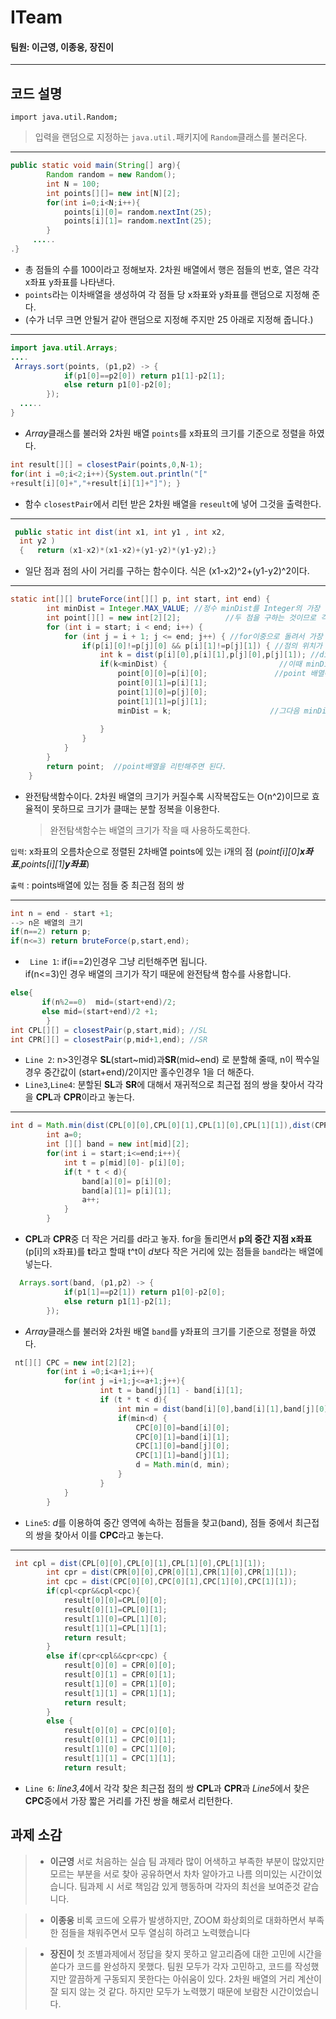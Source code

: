 # ITeam
#### 팀원: 이근영, 이종웅, 장진이
---
## 코드 설명

```import java.util.Random;```
>입력을 랜덤으로 지정하는 `java.util.`패키지에 `Random`클래스를 불러온다.

---

```Java
public static void main(String[] arg){
        Random random = new Random();
        int N = 100;
        int points[][]= new int[N][2];
        for(int i=0;i<N;i++){
            points[i][0]= random.nextInt(25);
            points[i][1]= random.nextInt(25);
        }
     .....    
.}
```
- 총 점들의 수를 100이라고 정해보자.
     2차원 배열에서 행은 점들의 번호, 열은 각각 x좌표 y좌표를 나타낸다.
 -  `points`라는 이차배열을 생성하여  각 점들 당 x좌표와 y좌표를 랜덤으로 지정해 준다.
 -   (수가 너무 크면 안될거 같아 랜덤으로 지정해 주지만 25 아래로 지정해 줍니다.)
---
```Java
import java.util.Arrays;
....
 Arrays.sort(points, (p1,p2) -> {
            if(p1[0]==p2[0]) return p1[1]-p2[1];
            else return p1[0]-p2[0];
        });
  .....
}
```
- *Array*클래스를 불러와 2차원 배열 `points`를 x좌표의 크기를 기준으로 정렬을 하였다.
```Java
int result[][] = closestPair(points,0,N-1);
for(int i =0;i<2;i++){System.out.println("["
+result[i][0]+","+result[i][1]+"]"); }
```
- 함수 `closestPair`에서 리턴 받은 2차원 배열을 `reseult`에 넣어 그것을 출력한다.
---
```Java
 public static int dist(int x1, int y1 , int x2,
  int y2 ) 
  {   return (x1-x2)*(x1-x2)+(y1-y2)*(y1-y2);}
 ```       
- 일단 점과 점의 사이 거리를 구하는 함수이다. 
    식은 (x1-x2)^2+(y1-y2)^2이다.
---
```Java
static int[][] bruteForce(int[][] p, int start, int end) {
        int minDist = Integer.MAX_VALUE; //정수 minDist를 Integer의 가장 큰값으로 초기화해준다.
        int point[][] = new int[2][2];          //두 점을 구하는 것이므로 각각 행과 열의 크기를 2로 해준다.
        for (int i = start; i < end; i++) {
            for (int j = i + 1; j <= end; j++) { //for이중으로 돌려서 가장 가까운 거리에 있는 두 점을 찾아보자.
                if(p[i][0]!=p[j][0] && p[i][1]!=p[j][1]) { //점의 위치가 같지 않은 경우중에서
                    int k = dist(p[i][0],p[i][1],p[j][0],p[j][1]); //dist 함수를 이용해 결과 값을 k로 넣는다.
                    if(k<minDist) {                         //이때 minDist보다 구한 k 값이 더 작은 경우에
                        point[0][0]=p[i][0];               //point 배열에 각 점의 위치를 대입해준다.
                        point[0][1]=p[i][1];
                        point[1][0]=p[j][0];
                        point[1][1]=p[j][1];
                        minDist = k;                      //그다음 minDist에 k값을 넣는다.
                      
                    }
                }
            }
        }
        return point;  //point배열을 리턴해주면 된다. 
    }
 ```
 
- 완전탐색함수이다. 2차원 배열의 크기가 커질수록 시작복잡도는 O(n^2)이므로 효율적이 못하므로 크기가 클때는 분할 정복을 이용한다.
	> 완전탐색함수는 배열의 크기가 작을 때 사용하도록한다.


`입력`: x좌표의 오름차순으로 정렬된 2차배열 points에 있는 i개의 점 (*point[i][0]**x좌표***,*points[i][1]**y좌표***)

`출력` : points배열에 있는 점들 중 최근점 점의 쌍 

---
```Java
int n = end - start +1;
--> n은 배열의 크기
if(n==2) return p;
if(n<=3) return bruteForce(p,start,end);
```
- ` Line 1`: if(i==2)인경우 그냥 리턴해주면 됩니다.
            <br/> if(n<=3)인 경우 배열의 크기가 작기 때문에 완전탐색 함수를 사용합니다.

```Java
else{
       if(n%2==0)  mid=(start+end)/2;
       else mid=(start+end)/2 +1;
        }
int CPL[][] = closestPair(p,start,mid); //SL
int CPR[][] = closestPair(p,mid+1,end); //SR
```
- `Line 2`: n>3인경우 **SL**(start\~mid)과**SR**(mid\~end) 로 분할해 줄때, n이 짝수일 경우  중간값이 (start+end)/2이지만 홀수인경우 1을 더 해준다.
- `Line3`,`Line4`: 분할된 **SL**과 **SR**에 대해서 재귀적으로 최근접 점의 쌍을 찾아서 각각을 **CPL**과 **CPR**이라고 놓는다.
---
```Java
int d = Math.min(dist(CPL[0][0],CPL[0][1],CPL[1][0],CPL[1][1]),dist(CPR[0][0],CPR[0][1],CPR[1][0],CPR[1][1]));
        int a=0;
        int [][] band = new int[mid][2];
        for(int i = start;i<=end;i++){
            int t = p[mid][0]- p[i][0];
            if(t * t < d){
                band[a][0]= p[i][0];
                band[a][1]= p[i][1];
                a++;
            }
        }
```

- **CPL**과 **CPR**중 더 작은 거리를 d라고 놓자. 
for을 돌리면서  **p의 중간 지점 x좌표**(p[i]의 x좌표)를 **t**라고 할때 t^t이 *d*보다 작은 거리에 있는 점들을 `band`라는 배열에 넣는다.

```Java
  Arrays.sort(band, (p1,p2) -> {
            if(p1[1]==p2[1]) return p1[0]-p2[0];
            else return p1[1]-p2[1];
        });
```
- *Array*클래스를 불러와 2차원 배열 `band`를 y좌표의 크기를 기준으로 정렬을 하였다.

```Java 
 nt[][] CPC = new int[2][2];
        for(int i =0;i<a+1;i++){
            for(int j =i+1;j<=a+1;j++){
                    int t = band[j][1] - band[i][1];
                    if (t * t < d){
                        int min = dist(band[i][0],band[i][1],band[j][0],band[j][1]);
                        if(min<d) {
                            CPC[0][0]=band[i][0];
                            CPC[0][1]=band[i][1];
                            CPC[1][0]=band[j][0];
                            CPC[1][1]=band[j][1];
                            d = Math.min(d, min);
                        }
                    }
            }
        }
```
- `Line5`: *d*를 이용하여 중간 영역에 속하는 점들을 찾고(band), 점들 중에서 최근접의 쌍을 찾아서 이를 **CPC**라고 놓는다.

---

```Java
 int cpl = dist(CPL[0][0],CPL[0][1],CPL[1][0],CPL[1][1]);
        int cpr = dist(CPR[0][0],CPR[0][1],CPR[1][0],CPR[1][1]);
        int cpc = dist(CPC[0][0],CPC[0][1],CPC[1][0],CPC[1][1]);
        if(cpl<cpr&&cpl<cpc){
            result[0][0]=CPL[0][0];
            result[0][1]=CPL[0][1];
            result[1][0]=CPL[1][0];
            result[1][1]=CPL[1][1];
            return result;
        }
        else if(cpr<cpl&&cpr<cpc) {
            result[0][0] = CPR[0][0];
            result[0][1] = CPR[0][1];
            result[1][0] = CPR[1][0];
            result[1][1] = CPR[1][1];
            return result;
        }
        else {
            result[0][0] = CPC[0][0];
            result[0][1] = CPC[0][1];
            result[1][0] = CPC[1][0];
            result[1][1] = CPC[1][1];
            return result;
 ```         
- `Line 6`:  *line3,4*에서 각각 찾은 최근접 점의 쌍 **CPL**과 **CPR**과 *Line5*에서 찾은 **CPC**중에서 가장 짧은 거리를 가진 쌍을 해로서 리턴한다.

## 과제 소감
> - __이근영__
> 서로 처음하는 실습 팀 과제라 많이 어색하고 부족한 부분이 많았지만 모르는 부분을 서로 찾아 공유하면서 차차 알아가고  나름 의미있는 시간이었습니다. 팀과제 시 서로 책임감 있게 행동하며 각자의 최선을 보여준것 같습니다.

 > - __이종웅__
 > 비록 코드에 오류가 발생하지만, ZOOM 화상회의로 대화하면서 부족한 점들을 채워주면서 모두 열심히 하려고 노력했습니다

> - __장진이__
> 첫 조별과제에서 정답을 찾지 못하고 알고리즘에 대한 고민에 시간을 쏟다가 코드를 완성하지 못했다. 팀원 모두가 각자 고민하고, 코드를 작성했지만 깔끔하게 구동되지 못한다는 아쉬움이 있다. 2차원 배열의 거리 계산이 잘 되지 않는 것 같다. 하지만 모두가 노력했기 때문에 보람찬 시간이었습니다.
